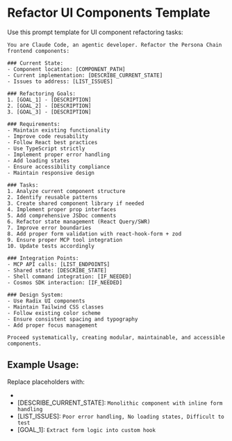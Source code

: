# Refactor UI Components Template

Use this prompt template for UI component refactoring tasks:

```
You are Claude Code, an agentic developer. Refactor the Persona Chain frontend components:

### Current State:
- Component location: [COMPONENT_PATH]
- Current implementation: [DESCRIBE_CURRENT_STATE]
- Issues to address: [LIST_ISSUES]

### Refactoring Goals:
1. [GOAL_1] - [DESCRIPTION]
2. [GOAL_2] - [DESCRIPTION]
3. [GOAL_3] - [DESCRIPTION]

### Requirements:
- Maintain existing functionality
- Improve code reusability
- Follow React best practices
- Use TypeScript strictly
- Implement proper error handling
- Add loading states
- Ensure accessibility compliance
- Maintain responsive design

### Tasks:
1. Analyze current component structure
2. Identify reusable patterns
3. Create shared component library if needed
4. Implement proper prop interfaces
5. Add comprehensive JSDoc comments
6. Refactor state management (React Query/SWR)
7. Improve error boundaries
8. Add proper form validation with react-hook-form + zod
9. Ensure proper MCP tool integration
10. Update tests accordingly

### Integration Points:
- MCP API calls: [LIST_ENDPOINTS]
- Shared state: [DESCRIBE_STATE]
- Shell command integration: [IF_NEEDED]
- Cosmos SDK interaction: [IF_NEEDED]

### Design System:
- Use Radix UI components
- Maintain Tailwind CSS classes
- Follow existing color scheme
- Ensure consistent spacing and typography
- Add proper focus management

Proceed systematically, creating modular, maintainable, and accessible components.
```

## Example Usage:

Replace placeholders with:
- [COMPONENT_PATH]: `frontend/pages/create-did.tsx`
- [DESCRIBE_CURRENT_STATE]: `Monolithic component with inline form handling`
- [LIST_ISSUES]: `Poor error handling, No loading states, Difficult to test`
- [GOAL_1]: `Extract form logic into custom hook`